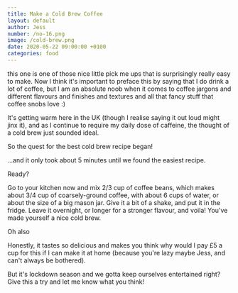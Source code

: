 ```yaml
---
title: Make a Cold Brew Coffee
layout: default
author: Jess
number: /no-16.png
image: /cold-brew.png
date: 2020-05-22 09:00:00 +0100
categories: food
---
```


this one is one of those nice little pick me ups that is surprisingly really easy to make. Now I think it's important to preface this by saying that I do drink a lot of coffee, but I am an absolute noob when it comes to coffee jargons and different flavours and finishes and textures and all that fancy stuff that coffee snobs love :)

It's getting warm here in the UK (though I realise saying it out loud might jinx it), and as I continue to require my daily dose of caffeine, the thought of a cold brew just sounded ideal.

So the quest for the best cold brew recipe began!

...and it only took about 5 minutes until we found the easiest recipe.

Ready?

Go to your kitchen now and mix 2/3 cup of coffee beans, which makes about 3/4 cup of coarsely-ground coffee, with about 6 cups of water, or about the size of a big mason jar. Give it a bit of a shake, and put it in the fridge. Leave it overnight, or longer for a stronger flavour, and voila! You've made yourself a nice cold brew.

Oh also 

Honestly, it tastes so delicious and makes you think why would I pay £5 a cup for this if I can make it at home (because you're lazy maybe Jess, and can't always be bothered).

But it's lockdown season and we gotta keep ourselves entertained right? Give this a try and let me know what you think!